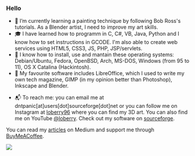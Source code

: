 ### Hello

<!-- - 🔭 I’m currently working on my homeserver where I host www.loyarpi.com -->
- 🌱 I’m currently learning a painting technique by following Bob Ross's tutorials. As a Blender artist, I need to improve my art skills.
- 🎓 I have learned how to programm in C, C#, VB, Java, Python and I know how to set instructions in GCODE. I'm also able to create web services using HTML5, CSS3, JS, PHP, JSP/servlets.
- 💾 I know how to install, use and mantain these operating systems: Debian/Ubuntu, Fedora, OpenBSD, Arch, MS-DOS, Windows (from 95 to 11), OS X Catalina (Hackintosh).
- 📐 My favourite software includes LibreOffice, which I used to write my own tech magazine, GIMP (in my opinion better than Photoshop), Inkscape and Blender.
<!-- 📚 Suggested books and litterature are: -->

- 📬 To reach me: you can email me at dntpanic[at]users[dot]sourceforge[dot]net or you can follow me on Instagram at [loberry96](https://www.instagram.com/loberry96/) where you can find my 3D art. You can also find me on YouTube [@loberry](https://www.youtube.com/channel/UCdtkF7XrgIUitLlrR47_f8g). Check out my software on [sourceforge](https://sourceforge.net/u/dntpanic/profile/).

You can read my [articles](https://medium.com/@alessandro_mazzeo) on Medium and support me through [BuyMeACoffee](https://www.buymeacoffee.com/loberry).

<div><a href="https://www.buymeacoffee.com/loberry"><img src="https://img.buymeacoffee.com/button-api/?text=Buy me a coffee&amp;emoji=&amp;slug=loberry&amp;button_colour=FFDD00&amp;font_colour=000000&amp;font_family=Cookie&amp;outline_colour=000000&amp;coffee_colour=ffffff" style="width:auto;"></a></div>


<!--
**jojo2234/jojo2234** is a ✨ _special_ ✨ repository because its `README.md` (this file) appears on your GitHub profile.

Here are some ideas to get you started:

- 🔭 I’m currently working on ...
- 🌱 I’m currently learning ...
- 👯 I’m looking to collaborate on ...
- 🤔 I’m looking for help with ...
- 💬 Ask me about ...
- 📫 How to reach me: ...
- 😄 Pronouns: ...
- ⚡ Fun fact: ...
-->
